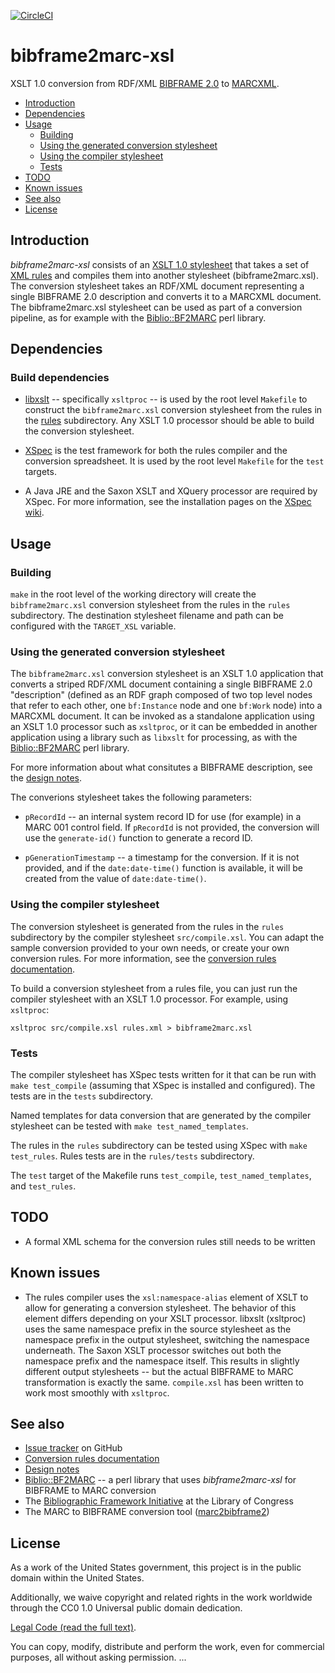 
[![CircleCI](https://circleci.com/gh/lcnetdev/bibframe2marc-xsl/tree/master.svg?style=svg)](https://circleci.com/gh/lcnetdev/bibframe2marc-xsl)
# bibframe2marc-xsl

XSLT 1.0 conversion from RDF/XML [BIBFRAME 2.0](http://www.loc.gov/bibframe/) to [MARCXML](http://www.loc.gov/marcxml/).

* [Introduction](#introduction)
* [Dependencies](#dependencies)
* [Usage](#usage)
  * [Building](#building)
  * [Using the generated conversion stylesheet](#using-the-generated-conversion-stylesheet)
  * [Using the compiler stylesheet](#using-the-compiler-stylesheet)
  * [Tests](#tests)
* [TODO](#todo)
* [Known issues](#known-issues)
* [See also](#see-also)
* [License](#license)

## Introduction

_bibframe2marc-xsl_ consists of an [XSLT 1.0 stylesheet](src/compile.xsl) that takes a set of [XML rules](rules) and compiles them into another stylesheet (bibframe2marc.xsl). The conversion stylesheet takes an RDF/XML document representing a single BIBFRAME 2.0 description and converts it to a MARCXML document. The bibframe2marc.xsl stylesheet can be used as part of a conversion pipeline, as for example with the [Biblio::BF2MARC](https://github.com/lcnetdev/biblio-bf2marc) perl library.

## Dependencies

### Build dependencies

* [libxslt](http://xmlsoft.org/XSLT) -- specifically `xsltproc` -- is used by the root level `Makefile` to construct the `bibframe2marc.xsl` conversion stylesheet from the rules in the [rules](rules) subdirectory. Any XSLT 1.0 processor should be able to build the conversion stylesheet.

* [XSpec](https://github.com/xspec/xspec) is the test framework for both the rules compiler and the conversion spreadsheet. It is used by the root level `Makefile` for the `test` targets.

* A Java JRE and the Saxon XSLT and XQuery processor are required by XSpec. For more information, see the installation pages on the [XSpec wiki](https://github.com/xspec/xspec/wiki).

## Usage

### Building

`make` in the root level of the working directory will create the `bibframe2marc.xsl` conversion stylesheet from the rules in the `rules` subdirectory. The destination stylesheet filename and path can be configured with the `TARGET_XSL` variable.

### Using the generated conversion stylesheet

The `bibframe2marc.xsl` conversion stylesheet is an XSLT 1.0 application that converts a striped RDF/XML document containing a single BIBFRAME 2.0 "description" (defined as an RDF graph composed of two top level nodes that refer to each other, one `bf:Instance` node and one `bf:Work` node) into a MARCXML document. It can be invoked as a standalone application using an XSLT 1.0 processor such as `xsltproc`, or it can be embedded in another application using a library such as `libxslt` for processing, as with the [Biblio::BF2MARC](https://github.com/lcnetdev/biblio-bf2marc) perl library.

For more information about what consitutes a BIBFRAME description, see the [design notes](doc/design.md).

The converions stylesheet takes the following parameters:

* `pRecordId` -- an internal system record ID for use (for example) in a MARC 001 control field. If `pRecordId` is not provided, the conversion will use the `generate-id()` function to generate a record ID.

* `pGenerationTimestamp` -- a timestamp for the conversion. If it is not provided, and if the `date:date-time()` function is available, it will be created from the value of `date:date-time()`.

### Using the compiler stylesheet

The conversion stylesheet is generated from the rules in the `rules` subdirectory by the compiler stylesheet `src/compile.xsl`. You can adapt the sample conversion provided to your own needs, or create your own conversion rules. For more information, see the [conversion rules documentation](doc/rules.md).

To build a conversion stylesheet from a rules file, you can just run the compiler stylesheet with an XSLT 1.0 processor. For example, using `xsltproc`:

```
xsltproc src/compile.xsl rules.xml > bibframe2marc.xsl
```

### Tests

The compiler stylesheet has XSpec tests written for it that can be run with `make test_compile` (assuming that XSpec is installed and configured). The tests are in the `tests` subdirectory.

Named templates for data conversion that are generated by the compiler stylesheet can be tested with `make test_named_templates`.

The rules in the `rules` subdirectory can be tested using XSpec with `make test_rules`. Rules tests are in the `rules/tests` subdirectory.

The `test` target of the Makefile runs `test_compile`, `test_named_templates`, and `test_rules`.

## TODO

* A formal XML schema for the conversion rules still needs to be written

## Known issues

* The rules compiler uses the `xsl:namespace-alias` element of XSLT to allow for generating a conversion stylesheet. The behavior of this element differs depending on your XSLT processor. libxslt (xsltproc) uses the same namespace prefix in the source stylesheet as the namespace prefix in the output stylesheet, switching the namespace underneath. The Saxon XSLT processor switches out both the namespace prefix and the namespace itself. This results in slightly different output stylesheets -- but the actual BIBFRAME to MARC transformation is exactly the same. `compile.xsl` has been written to work most smoothly with `xsltproc`.

## See also

* [Issue tracker](https://github.com/lcnetdev/bibframe2marc-xsl/issues) on GitHub
* [Conversion rules documentation](doc/rules.md)
* [Design notes](doc/design.md)
* [Biblio::BF2MARC](https://github.com/lcnetdev/biblio-bf2marc) -- a perl library that uses _bibframe2marc-xsl_ for BIBFRAME to MARC conversion
* The [Bibliographic Framework Initiative](http://www.loc.gov/bibframe/) at the Library of Congress
* The MARC to BIBFRAME conversion tool ([marc2bibframe2](https://github.com/lcnetdev/marc2bibframe2))

## License
As a work of the United States government, this project is in the public domain within the United States.

Additionally, we waive copyright and related rights in the work worldwide through the CC0 1.0 Universal public domain dedication.

[Legal Code (read the full text)](https://creativecommons.org/publicdomain/zero/1.0/legalcode).

You can copy, modify, distribute and perform the work, even for commercial purposes, all without asking permission.
...

